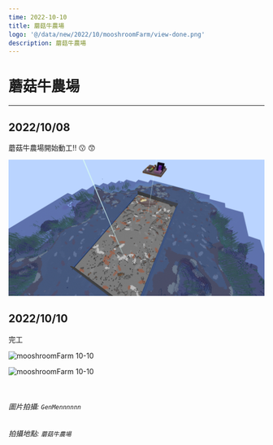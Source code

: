 ```yaml
---
time: 2022-10-10
title: 蘑菇牛農場
logo: '@/data/new/2022/10/mooshroomFarm/view-done.png'
description: 蘑菇牛農場
---
```


# 蘑菇牛農場

---

## 2022/10/08

蘑菇牛農場開始動工!! :kissing: :kissing_smiling_eyes:

![mooshroomFarm 10-08](./mooshroomFarm/10-08.png)

## 2022/10/10

完工

![mooshroomFarm 10-10](./mooshroomFarm/view1-done.png)

![mooshroomFarm 10-10](./mooshroomFarm/view-done.png)

<br />

###### 圖片拍攝: `GenMennnnnn`

###### 拍攝地點: `蘑菇牛農場`
